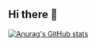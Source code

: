 ## Hi there 👋

[![Anurag's GitHub stats](https://github-readme-stats.vercel.app/api?username=jesuserr)](https://github.com/anuraghazra/github-readme-stats)

<!--
**jesuserr/jesuserr** is a ✨ _special_ ✨ repository because its `README.md` (this file) appears on your GitHub profile.

Here are some ideas to get you started:

- 🔭 I’m currently working on ...
- 🌱 I’m currently learning ...
- 👯 I’m looking to collaborate on ...
- 🤔 I’m looking for help with ...
- 💬 Ask me about ...
- 📫 How to reach me: ...
- 😄 Pronouns: ...
- ⚡ Fun fact: ...
-->
